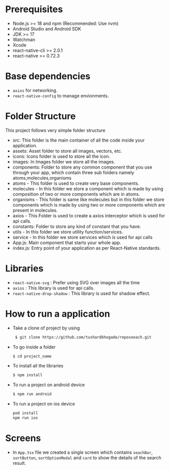 # Prerequisites

- Node.js >= 18 and npm (Recommended: Use nvm)
- Android Studio and Android SDK
- JDK >= 17
- Watchman
- Xcode
- react-native-cli >= 2.0.1
- react-native >= 0.72.3


# Base dependencies

- `axios` for networking.
- `react-native-config` to manage envionments.


# Folder Structure

This project follows very simple folder structure

-  src: This folder is the main container of all the code inside your application.
-  assets: Asset folder to store all images, vectors, etc.
-  icons: Icons folder is used to store all the icon.
-  images: In Images folder we store all the images.
-  components: Folder to store any common component that you use through your app, which contain three sub folders namely atoms,molecules,organisms
-  atoms - This folder is used to create very base components.
-  molecules - In this folder we store a component which is made by using composition of two or more components which are in atoms.
-  organisms - This folder is same like molecules but in this folder we store components which is made by using two or more components which are present in molecules.
- axios - This Folder is used to create a axios interceptor which is used for api calls.
- constants: Folder to store any kind of constant that you have.
- utils - In this folder we store utility function/services.
- service - In this folder we store services which is used for api calls
- App.js: Main component that starts your whole app.
- index.js: Entry point of your application as per React-Native standards.

# Libraries

- `react-native-svg` : Prefer using SVG over images all the time
- `axios` : This library is used for api calls.
- `react-native-drop-shadow` : This library is used for shadow effect.

# How to run a application

- Take a clone of project by using
   ```sh
    $ git clone https://github.com/tushardbhogade/reposeeach.git
    ```
-   To go inside a folder
    ```sh
    $ cd project_name
       ```
-   To install all the libraries
     ```sh
     $ npm install
      ```
-   To run a project on android device
    ```sh
    $ npm run android
     ```
-   To run a project on ios device
     ```sh
    pod install
    npm run ios
    ```

# Screens

- In `App.tsx` file we created a single screen which contains `seachBar`, `sortButton`, `sortOptionModal` and `card` to show the details of the search result.





